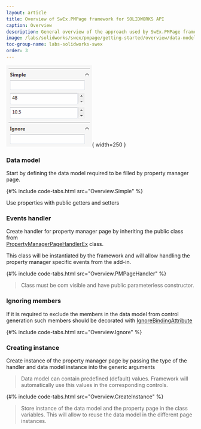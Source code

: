 ```yaml
---
layout: article
title: Overview of SwEx.PMPage framework for SOLIDWORKS API
caption: Overview
description: General overview of the approach used by SwEx.PMPage framework for building property manager pages in SOLIDWORKS API
image: /labs/solidworks/swex/pmpage/getting-started/overview/data-model-pmpage.png
toc-group-name: labs-solidworks-swex
order: 3
---
```

![Property Manager Page driven by data model](data-model-pmpage.png){ width=250 }

### Data model

Start by defining the data model required to be filled by property manager page.

{#% include code-tabs.html src="Overview.Simple" %}

Use properties with public getters and setters

### Events handler

Create handler for property manager page by inheriting the public class from 	
[PropertyManagerPageHandlerEx](https://docs.codestack.net/swex/pmpage/html/T_CodeStack_SwEx_PMPage_PropertyManagerPageHandlerEx.htm) class.

This class will be instantiated by the framework and will allow handling the property manager specific events from the add-in.

{#% include code-tabs.html src="Overview.PMPageHandler" %}

> Class must be com visible and have public parameterless constructor.

### Ignoring members

If it is required to exclude the members in the data model from control generation such members should be decorated with [IgnoreBindingAttribute](https://docs.codestack.net/swex/pmpage/html/T_CodeStack_SwEx_PMPage_Attributes_IgnoreBindingAttribute.htm)

{#% include code-tabs.html src="Overview.Ignore" %}

### Creating instance

Create instance of the property manager page by passing the type of the handler and data model instance into the generic arguments

> Data model can contain predefined (default) values. Framework will automatically use this values in the corresponding controls.

{#% include code-tabs.html src="Overview.CreateInstance" %}

> Store instance of the data model and the property page in the class variables. This will allow to reuse the data model in the different page instances.
